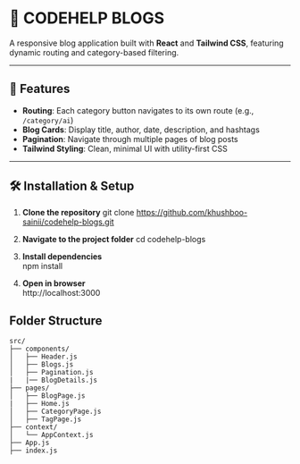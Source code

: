 # 📘 CODEHELP BLOGS

A responsive blog application built with **React** and **Tailwind CSS**, featuring dynamic routing and category-based filtering.

---

## 🚀 Features

-  **Routing**: Each category button navigates to its own route (e.g.,   `/category/ai`)
-  **Blog Cards**: Display title, author, date, description, and hashtags
-  **Pagination**: Navigate through multiple pages of blog posts
-  **Tailwind Styling**: Clean, minimal UI with utility-first CSS

---

## 🛠️ Installation & Setup

1. **Clone the repository**
   git clone https://github.com/khushboo-sainii/codehelp-blogs.git

2. **Navigate to the project folder**
    cd codehelp-blogs

3. **Install dependencies**   
    npm install

4. **Open in browser**    
    http://localhost:3000

## Folder Structure
```
src/
├── components/
│   ├── Header.js
│   ├── Blogs.js
│   ├── Pagination.js
|   |── BlogDetails.js
├── pages/
│   ├── BlogPage.js
|   ├── Home.js
│   ├── CategoryPage.js
│   ├── TagPage.js
├── context/
│   └── AppContext.js
├── App.js
├── index.js
```
